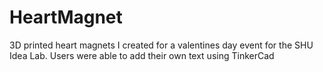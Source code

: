 # HeartMagnet
3D printed heart magnets I created for a valentines day event for the SHU Idea Lab. Users were able to add their own text using TinkerCad
